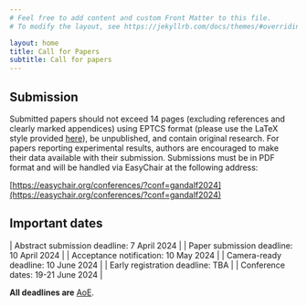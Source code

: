 ```yaml
---
# Feel free to add content and custom Front Matter to this file.
# To modify the layout, see https://jekyllrb.com/docs/themes/#overriding-theme-defaults

layout: home
title: Call for Papers
subtitle: Call for papers
---
```


## Submission ##

Submitted papers should not exceed 14 pages (excluding references and clearly marked appendices) using EPTCS format (please use the LaTeX style provided [here](https://style.eptcs.org/)), be unpublished, and contain original research. For papers reporting experimental results, authors are encouraged to make their data available with their submission. Submissions must be in PDF format and will be handled via EasyChair at the following address:

[https://easychair.org/conferences/?conf=gandalf2024](https://easychair.org/conferences/?conf=gandalf2024)

## Important dates ##

<div class="datatable-begin"></div>

| Abstract submission deadline: 7 April 2024 |
| Paper submission deadline: 10 April 2024 |
| Acceptance notification: 10 May 2024 |
| Camera-ready deadline: 10 June 2024 |
| Early registration deadline: TBA |
| Conference dates: 19-21 June 2024 |

<div class="datatable-end"></div>

**All deadlines are** [AoE](https://time.is/Anywhere_on_Earth).
